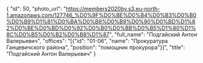 {
    "id": 50,
    "photo_url": "https://members2020by.s3.eu-north-1.amazonaws.com/127746_%D0%9F%D0%BE%D0%B4%D0%B3%D0%B0%D0%B9%D1%81%D0%BA%D0%B8%D0%B9%D0%90%D0%BD%D1%82%D0%BE%D0%BD%D0%92%D0%B0%D0%BB%D0%B5%D1%80%D1%8C%D0%B5%D0%B2%D0%B8%D1%87",
    "full_name": "Подгайский Антон Валерьевич",
    "offices": "[{\"id\": \"01-06\", \"name\": \"Прокуратура Ганцевичского района\", \"position\": \"помощник прокурора\"}]",
    "title": "Подгайский Антон Валерьевич"
}